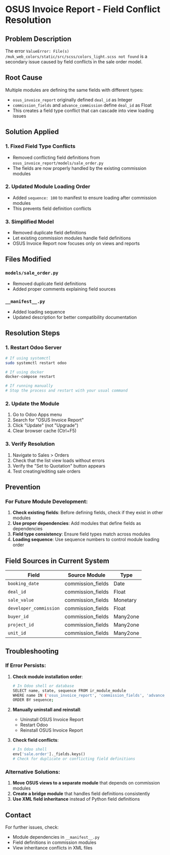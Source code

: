 # OSUS Invoice Report - Field Conflict Resolution

## Problem Description
The error `ValueError: File(s) /muk_web_colors/static/src/scss/colors_light.scss not found` is a secondary issue caused by field conflicts in the sale order model.

## Root Cause
Multiple modules are defining the same fields with different types:
- `osus_invoice_report` originally defined `deal_id` as Integer
- `commission_fields` and `advance_commission` define `deal_id` as Float
- This creates a field type conflict that can cascade into view loading issues

## Solution Applied

### 1. Fixed Field Type Conflicts
- Removed conflicting field definitions from `osus_invoice_report/models/sale_order.py`
- The fields are now properly handled by the existing commission modules

### 2. Updated Module Loading Order
- Added `sequence: 100` to manifest to ensure loading after commission modules
- This prevents field definition conflicts

### 3. Simplified Model
- Removed duplicate field definitions
- Let existing commission modules handle field definitions
- OSUS Invoice Report now focuses only on views and reports

## Files Modified

### `models/sale_order.py`
- Removed duplicate field definitions
- Added proper comments explaining field sources

### `__manifest__.py`
- Added loading sequence
- Updated description for better compatibility documentation

## Resolution Steps

### 1. Restart Odoo Server
```bash
# If using systemctl
sudo systemctl restart odoo

# If using docker
docker-compose restart

# If running manually
# Stop the process and restart with your usual command
```

### 2. Update the Module
1. Go to Odoo Apps menu
2. Search for "OSUS Invoice Report"
3. Click "Update" (not "Upgrade")
4. Clear browser cache (Ctrl+F5)

### 3. Verify Resolution
1. Navigate to Sales > Orders
2. Check that the list view loads without errors
3. Verify the "Set to Quotation" button appears
4. Test creating/editing sale orders

## Prevention

### For Future Module Development:
1. **Check existing fields**: Before defining fields, check if they exist in other modules
2. **Use proper dependencies**: Add modules that define fields as dependencies
3. **Field type consistency**: Ensure field types match across modules
4. **Loading sequence**: Use sequence numbers to control module loading order

## Field Sources in Current System

| Field | Source Module | Type |
|-------|---------------|------|
| `booking_date` | commission_fields | Date |
| `deal_id` | commission_fields | Float |
| `sale_value` | commission_fields | Monetary |
| `developer_commission` | commission_fields | Float |
| `buyer_id` | commission_fields | Many2one |
| `project_id` | commission_fields | Many2one |
| `unit_id` | commission_fields | Many2one |

## Troubleshooting

### If Error Persists:
1. **Check module installation order**:
   ```bash
   # In Odoo shell or database
   SELECT name, state, sequence FROM ir_module_module 
   WHERE name IN ('osus_invoice_report', 'commission_fields', 'advance_commission') 
   ORDER BY sequence;
   ```

2. **Manually uninstall and reinstall**:
   - Uninstall OSUS Invoice Report
   - Restart Odoo
   - Reinstall OSUS Invoice Report

3. **Check field conflicts**:
   ```python
   # In Odoo shell
   env['sale.order']._fields.keys()
   # Check for duplicate or conflicting field definitions
   ```

### Alternative Solutions:
1. **Move OSUS views to a separate module** that depends on commission modules
2. **Create a bridge module** that handles field definitions consistently
3. **Use XML field inheritance** instead of Python field definitions

## Contact
For further issues, check:
- Module dependencies in `__manifest__.py`
- Field definitions in commission modules
- View inheritance conflicts in XML files
